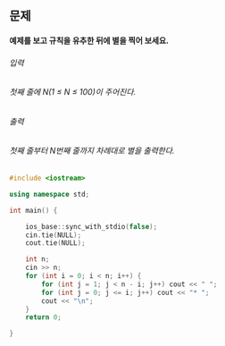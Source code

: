 ## 문제
#### 예제를 보고 규칙을 유추한 뒤에 별을 찍어 보세요.

###### 입력
###### 첫째 줄에 N(1 ≤ N ≤ 100)이 주어진다.

###### 출력
###### 첫째 줄부터 N번째 줄까지 차례대로 별을 출력한다.
```c++
#include <iostream>

using namespace std;

int main() {

	ios_base::sync_with_stdio(false);
	cin.tie(NULL);
	cout.tie(NULL);

	int n;
	cin >> n;
	for (int i = 0; i < n; i++) {
		for (int j = 1; j < n - i; j++) cout << " ";
		for (int j = 0; j <= i; j++) cout << "* ";
		cout << "\n";
	}
	return 0;

}
```
